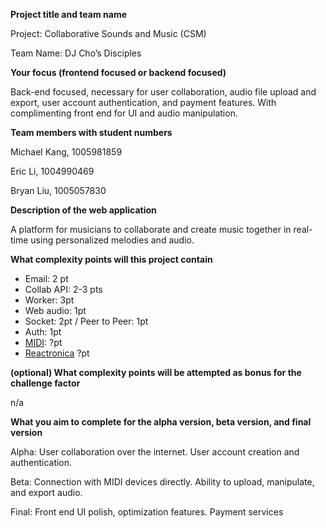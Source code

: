 **Project title and team name**

Project: Collaborative Sounds and Music (CSM)

Team Name: DJ Cho’s Disciples

**Your focus (frontend focused or backend focused)**

Back-end focused, necessary for user collaboration, audio file upload and export, user account authentication, and payment features. With complimenting front end for UI and audio manipulation.

**Team members with student numbers**

Michael Kang, 1005981859

Eric Li, 1004990469

Bryan Liu, 1005057830

**Description of the web application**

A platform for musicians to collaborate and create music together in real-time using personalized melodies and audio.

**What complexity points will this project contain**

- Email: 2 pt
- Collab API: 2-3 pts
- Worker: 3pt
- Web audio: 1pt
- Socket: 2pt / Peer to Peer: 1pt
- Auth: 1pt
- [MIDI](https://developer.mozilla.org/en-US/docs/Web/API/Web_MIDI_API): ?pt
- [Reactronica](https://reactronica.com/) ?pt

**(optional) What complexity points will be attempted as bonus for the challenge factor**

n/a

**What you aim to complete for the alpha version, beta version, and final version**

Alpha: User collaboration over the internet. User account creation and authentication.

Beta: Connection with MIDI devices directly. Ability to upload, manipulate, and export audio.

Final: Front end UI polish, optimization features. Payment services
